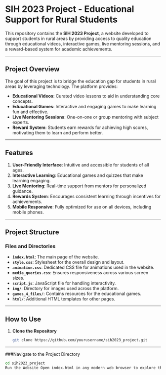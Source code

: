 # SIH 2023 Project - Educational Support for Rural Students

This repository contains the **SIH 2023 Project**, a website developed to support students in rural areas by providing access to quality education through educational videos, interactive games, live mentoring sessions, and a reward-based system for academic achievements.

---

## Project Overview

The goal of this project is to bridge the education gap for students in rural areas by leveraging technology. The platform provides:
- **Educational Videos**: Curated video lessons to aid in understanding core concepts.
- **Educational Games**: Interactive and engaging games to make learning fun and effective.
- **Live Mentoring Sessions**: One-on-one or group mentoring with subject experts.
- **Reward System**: Students earn rewards for achieving high scores, motivating them to learn and perform better.

---

## Features

1. **User-Friendly Interface**: Intuitive and accessible for students of all ages.
2. **Interactive Learning**: Educational games and quizzes that make learning engaging.
3. **Live Mentoring**: Real-time support from mentors for personalized guidance.
4. **Rewards System**: Encourages consistent learning through incentives for achievements.
5. **Mobile Responsive**: Fully optimized for use on all devices, including mobile phones.

---

## Project Structure

### Files and Directories
- **`index.html`**: The main page of the website.
- **`style.css`**: Stylesheet for the overall design and layout.
- **`animation.css`**: Dedicated CSS file for animations used in the website.
- **`media_queries.css`**: Ensures responsiveness across various screen sizes.
- **`script.js`**: JavaScript file for handling interactivity.
- **`img/`**: Directory for images used across the platform.
- **`games_4_files/`**: Contains resources for the educational games.
- **`html/`**: Additional HTML templates for other pages.

---

## How to Use

1. **Clone the Repository**
   ```bash
   git clone https://github.com/yourusername/sih2023_project.git

---
###Navigate to the Project Directory
```bash
cd sih2023_project
Run the Website Open index.html in any modern web browser to explore the platform.**

